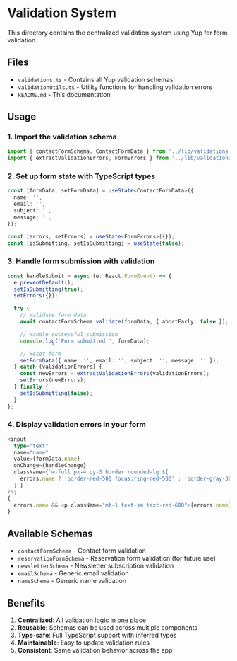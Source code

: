 # Validation System

This directory contains the centralized validation system using Yup for form validation.

## Files

- `validations.ts` - Contains all Yup validation schemas
- `validationUtils.ts` - Utility functions for handling validation errors
- `README.md` - This documentation

## Usage

### 1. Import the validation schema

```typescript
import { contactFormSchema, ContactFormData } from '../lib/validations';
import { extractValidationErrors, FormErrors } from '../lib/validationUtils';
```

### 2. Set up form state with TypeScript types

```typescript
const [formData, setFormData] = useState<ContactFormData>({
  name: '',
  email: '',
  subject: '',
  message: '',
});

const [errors, setErrors] = useState<FormErrors>({});
const [isSubmitting, setIsSubmitting] = useState(false);
```

### 3. Handle form submission with validation

```typescript
const handleSubmit = async (e: React.FormEvent) => {
  e.preventDefault();
  setIsSubmitting(true);
  setErrors({});

  try {
    // Validate form data
    await contactFormSchema.validate(formData, { abortEarly: false });

    // Handle successful submission
    console.log('Form submitted:', formData);

    // Reset form
    setFormData({ name: '', email: '', subject: '', message: '' });
  } catch (validationErrors) {
    const newErrors = extractValidationErrors(validationErrors);
    setErrors(newErrors);
  } finally {
    setIsSubmitting(false);
  }
};
```

### 4. Display validation errors in your form

```typescript
<input
  type="text"
  name="name"
  value={formData.name}
  onChange={handleChange}
  className={`w-full px-4 py-3 border rounded-lg ${
    errors.name ? 'border-red-500 focus:ring-red-500' : 'border-gray-300'
  }`}
/>;
{
  errors.name && <p className="mt-1 text-sm text-red-600">{errors.name}</p>;
}
```

## Available Schemas

- `contactFormSchema` - Contact form validation
- `reservationFormSchema` - Reservation form validation (for future use)
- `newsletterSchema` - Newsletter subscription validation
- `emailSchema` - Generic email validation
- `nameSchema` - Generic name validation

## Benefits

1. **Centralized**: All validation logic in one place
2. **Reusable**: Schemas can be used across multiple components
3. **Type-safe**: Full TypeScript support with inferred types
4. **Maintainable**: Easy to update validation rules
5. **Consistent**: Same validation behavior across the app
